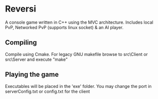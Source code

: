 # Reversi
A console game written in C++ using the MVC architecture.
Includes local PvP, Networked PvP (supports linux socket) & an AI player.

## Compiling
Compile using Cmake. For legacy GNU makefile browse to src\Client or src\Server and execute "make"

## Playing the game
Executables will be placed in the 'exe' folder.
You may change the port in serverConfig.txt or config.txt for the client
